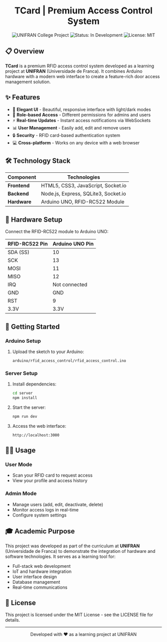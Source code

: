 <div align="center">
<h1>TCard | Premium Access Control System</h1>
</div>
</div>
<div align="center">
  <img src="https://img.shields.io/badge/College%20Project-UNIFRAN-8E9BAE?style=for-the-badge" alt="UNIFRAN College Project"/>
  <img src="https://img.shields.io/badge/Status-In%20Development-3BB77E?style=for-the-badge" alt="Status: In Development"/>
  <img src="https://img.shields.io/badge/License-MIT-5F6773?style=for-the-badge" alt="License: MIT"/>
</div>

## 📋 Overview
**TCard** is a premium RFID access control system developed as a learning project at **UNIFRAN** (Universidade de Franca). It combines Arduino hardware with a modern web interface to create a feature-rich door access management solution.

## ✨ Features

- 🎨 **Elegant UI** - Beautiful, responsive interface with light/dark modes
- 👤 **Role-based Access** - Different permissions for admins and users
- ⚡ **Real-time Updates** - Instant access notifications via WebSockets
- 📊 **User Management** - Easily add, edit and remove users
- 🔒 **Security** - RFID card-based authentication system
- 💻 **Cross-platform** - Works on any device with a web browser

## 🛠️ Technology Stack

| Component | Technologies |
|-----------|-------------|
| **Frontend** | HTML5, CSS3, JavaScript, Socket.io |
| **Backend** | Node.js, Express, SQLite3, Socket.io |
| **Hardware** | Arduino UNO, RFID-RC522 Module |

## 🔌 Hardware Setup

Connect the RFID-RC522 module to Arduino UNO:

| RFID-RC522 Pin | Arduino UNO Pin |
|----------------|-----------------|
| SDA (SS)       | 10              |
| SCK            | 13              |
| MOSI           | 11              |
| MISO           | 12              |
| IRQ            | Not connected   |
| GND            | GND             |
| RST            | 9               |
| 3.3V           | 3.3V            |

## 🚀 Getting Started

### Arduino Setup
1. Upload the sketch to your Arduino:
   ```
   arduino/rfid_access_control/rfid_access_control.ino
   ```

### Server Setup
1. Install dependencies:
   ```bash
   cd server
   npm install
   ```

2. Start the server:
   ```bash
   npm run dev
   ```

3. Access the web interface:
   ```
   http://localhost:3000
   ```

## 🧑‍💻 Usage

### User Mode
- Scan your RFID card to request access
- View your profile and access history

### Admin Mode
- Manage users (add, edit, deactivate, delete)
- Monitor access logs in real-time
- Configure system settings

## 🎓 Academic Purpose

This project was developed as part of the curriculum at **UNIFRAN** (Universidade de Franca) to demonstrate the integration of hardware and software technologies. It serves as a learning tool for:

- Full-stack web development
- IoT and hardware integration
- User interface design
- Database management
- Real-time communications

## 📄 License

This project is licensed under the MIT License - see the LICENSE file for details.

---

<div align="center">
  <p>Developed with ❤️ as a learning project at UNIFRAN</p>
</div> 
